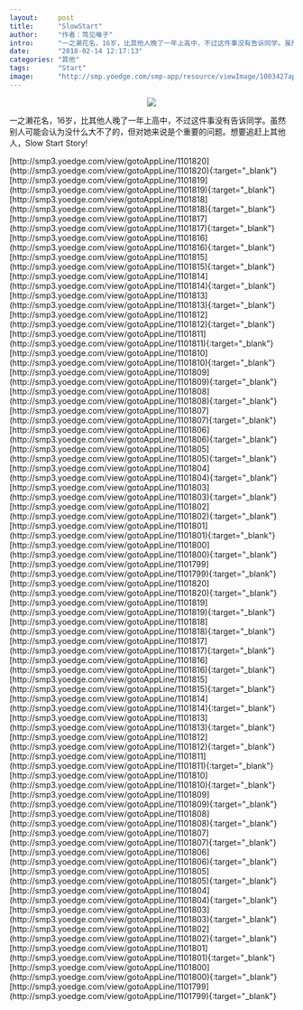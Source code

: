 ```yaml
---
layout:     post
title:      "SlowStart"
author:     "作者：笃见唯子"
intro:      "一之濑花名，16岁，比其他人晚了一年上高中，不过这件事没有告诉同学。虽然别人可能会认为没什么大不了的，但对她来说是个重要的问题。想要追赶上其他人，Slow Start Story!"
date:       "2018-02-14 12:17:13"
categories: "其他"
tags:       "Start"
image:      "http://smp.yoedge.com/smp-app/resource/viewImage/1003427appline.png"
---
```

<div style="text-align: center">
<p><img src="http://smp.yoedge.com/smp-app/resource/viewImage/1003427appline.png"/></p>
</div>
<p class="post-meta">
<span>一之濑花名，16岁，比其他人晚了一年上高中，不过这件事没有告诉同学。虽然别人可能会认为没什么大不了的，但对她来说是个重要的问题。想要追赶上其他人，Slow Start Story!</span>
</p>
[http://smp3.yoedge.com/view/gotoAppLine/1101820](http://smp3.yoedge.com/view/gotoAppLine/1101820){:target="_blank"}
[http://smp3.yoedge.com/view/gotoAppLine/1101819](http://smp3.yoedge.com/view/gotoAppLine/1101819){:target="_blank"}
[http://smp3.yoedge.com/view/gotoAppLine/1101818](http://smp3.yoedge.com/view/gotoAppLine/1101818){:target="_blank"}
[http://smp3.yoedge.com/view/gotoAppLine/1101817](http://smp3.yoedge.com/view/gotoAppLine/1101817){:target="_blank"}
[http://smp3.yoedge.com/view/gotoAppLine/1101816](http://smp3.yoedge.com/view/gotoAppLine/1101816){:target="_blank"}
[http://smp3.yoedge.com/view/gotoAppLine/1101815](http://smp3.yoedge.com/view/gotoAppLine/1101815){:target="_blank"}
[http://smp3.yoedge.com/view/gotoAppLine/1101814](http://smp3.yoedge.com/view/gotoAppLine/1101814){:target="_blank"}
[http://smp3.yoedge.com/view/gotoAppLine/1101813](http://smp3.yoedge.com/view/gotoAppLine/1101813){:target="_blank"}
[http://smp3.yoedge.com/view/gotoAppLine/1101812](http://smp3.yoedge.com/view/gotoAppLine/1101812){:target="_blank"}
[http://smp3.yoedge.com/view/gotoAppLine/1101811](http://smp3.yoedge.com/view/gotoAppLine/1101811){:target="_blank"}
[http://smp3.yoedge.com/view/gotoAppLine/1101810](http://smp3.yoedge.com/view/gotoAppLine/1101810){:target="_blank"}
[http://smp3.yoedge.com/view/gotoAppLine/1101809](http://smp3.yoedge.com/view/gotoAppLine/1101809){:target="_blank"}
[http://smp3.yoedge.com/view/gotoAppLine/1101808](http://smp3.yoedge.com/view/gotoAppLine/1101808){:target="_blank"}
[http://smp3.yoedge.com/view/gotoAppLine/1101807](http://smp3.yoedge.com/view/gotoAppLine/1101807){:target="_blank"}
[http://smp3.yoedge.com/view/gotoAppLine/1101806](http://smp3.yoedge.com/view/gotoAppLine/1101806){:target="_blank"}
[http://smp3.yoedge.com/view/gotoAppLine/1101805](http://smp3.yoedge.com/view/gotoAppLine/1101805){:target="_blank"}
[http://smp3.yoedge.com/view/gotoAppLine/1101804](http://smp3.yoedge.com/view/gotoAppLine/1101804){:target="_blank"}
[http://smp3.yoedge.com/view/gotoAppLine/1101803](http://smp3.yoedge.com/view/gotoAppLine/1101803){:target="_blank"}
[http://smp3.yoedge.com/view/gotoAppLine/1101802](http://smp3.yoedge.com/view/gotoAppLine/1101802){:target="_blank"}
[http://smp3.yoedge.com/view/gotoAppLine/1101801](http://smp3.yoedge.com/view/gotoAppLine/1101801){:target="_blank"}
[http://smp3.yoedge.com/view/gotoAppLine/1101800](http://smp3.yoedge.com/view/gotoAppLine/1101800){:target="_blank"}
[http://smp3.yoedge.com/view/gotoAppLine/1101799](http://smp3.yoedge.com/view/gotoAppLine/1101799){:target="_blank"}
[http://smp3.yoedge.com/view/gotoAppLine/1101820](http://smp3.yoedge.com/view/gotoAppLine/1101820){:target="_blank"}
[http://smp3.yoedge.com/view/gotoAppLine/1101819](http://smp3.yoedge.com/view/gotoAppLine/1101819){:target="_blank"}
[http://smp3.yoedge.com/view/gotoAppLine/1101818](http://smp3.yoedge.com/view/gotoAppLine/1101818){:target="_blank"}
[http://smp3.yoedge.com/view/gotoAppLine/1101817](http://smp3.yoedge.com/view/gotoAppLine/1101817){:target="_blank"}
[http://smp3.yoedge.com/view/gotoAppLine/1101816](http://smp3.yoedge.com/view/gotoAppLine/1101816){:target="_blank"}
[http://smp3.yoedge.com/view/gotoAppLine/1101815](http://smp3.yoedge.com/view/gotoAppLine/1101815){:target="_blank"}
[http://smp3.yoedge.com/view/gotoAppLine/1101814](http://smp3.yoedge.com/view/gotoAppLine/1101814){:target="_blank"}
[http://smp3.yoedge.com/view/gotoAppLine/1101813](http://smp3.yoedge.com/view/gotoAppLine/1101813){:target="_blank"}
[http://smp3.yoedge.com/view/gotoAppLine/1101812](http://smp3.yoedge.com/view/gotoAppLine/1101812){:target="_blank"}
[http://smp3.yoedge.com/view/gotoAppLine/1101811](http://smp3.yoedge.com/view/gotoAppLine/1101811){:target="_blank"}
[http://smp3.yoedge.com/view/gotoAppLine/1101810](http://smp3.yoedge.com/view/gotoAppLine/1101810){:target="_blank"}
[http://smp3.yoedge.com/view/gotoAppLine/1101809](http://smp3.yoedge.com/view/gotoAppLine/1101809){:target="_blank"}
[http://smp3.yoedge.com/view/gotoAppLine/1101808](http://smp3.yoedge.com/view/gotoAppLine/1101808){:target="_blank"}
[http://smp3.yoedge.com/view/gotoAppLine/1101807](http://smp3.yoedge.com/view/gotoAppLine/1101807){:target="_blank"}
[http://smp3.yoedge.com/view/gotoAppLine/1101806](http://smp3.yoedge.com/view/gotoAppLine/1101806){:target="_blank"}
[http://smp3.yoedge.com/view/gotoAppLine/1101805](http://smp3.yoedge.com/view/gotoAppLine/1101805){:target="_blank"}
[http://smp3.yoedge.com/view/gotoAppLine/1101804](http://smp3.yoedge.com/view/gotoAppLine/1101804){:target="_blank"}
[http://smp3.yoedge.com/view/gotoAppLine/1101803](http://smp3.yoedge.com/view/gotoAppLine/1101803){:target="_blank"}
[http://smp3.yoedge.com/view/gotoAppLine/1101802](http://smp3.yoedge.com/view/gotoAppLine/1101802){:target="_blank"}
[http://smp3.yoedge.com/view/gotoAppLine/1101801](http://smp3.yoedge.com/view/gotoAppLine/1101801){:target="_blank"}
[http://smp3.yoedge.com/view/gotoAppLine/1101800](http://smp3.yoedge.com/view/gotoAppLine/1101800){:target="_blank"}
[http://smp3.yoedge.com/view/gotoAppLine/1101799](http://smp3.yoedge.com/view/gotoAppLine/1101799){:target="_blank"}


